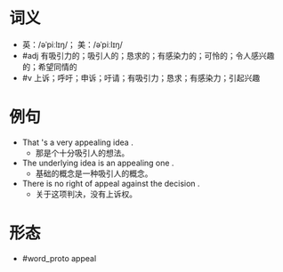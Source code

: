 # 词义
- 英：/əˈpiːlɪŋ/； 美：/əˈpiːlɪŋ/
- #adj 有吸引力的；吸引人的；恳求的；有感染力的；可怜的；令人感兴趣的；希望同情的
- #v 上诉；呼吁；申诉；吁请；有吸引力；恳求；有感染力；引起兴趣
# 例句
- That 's a very appealing idea .
	- 那是个十分吸引人的想法。
- The underlying idea is an appealing one .
	- 基础的概念是一种吸引人的概念。
- There is no right of appeal against the decision .
	- 关于这项判决，没有上诉权。
# 形态
- #word_proto appeal
